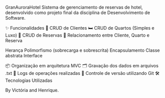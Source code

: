 GranAuroraHotel
Sistema de gerenciamento de reservas de hotel, desenvolvido como projeto final da disciplina de Desenvolvimento de Software.

✨ Funcionalidades
📄 CRUD de Clientes
🛏️ CRUD de Quartos (Simples e Luxo)
📅 CRUD de Reservas
🔗 Relacionamento entre Cliente, Quarto e Reserva

Herança
Polimorfismo (sobrecarga e sobrescrita)
Encapsulamento
Classe abstrata
Interface

📦 Organização em arquitetura MVC
🗂️ Gravação dos dados em arquivos .txt
📜 Logs de operações realizadas
🔄 Controle de versão utilizando Git
🛠️ Tecnologias Utilizadas

By Victória and Henrique.
